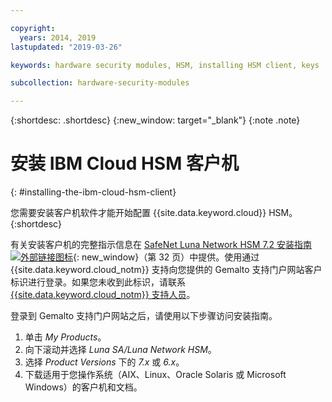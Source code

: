 ```yaml
---

copyright:
  years: 2014, 2019
lastupdated: "2019-03-26"

keywords: hardware security modules, HSM, installing HSM client, keys

subcollection: hardware-security-modules

---
```


{:shortdesc: .shortdesc}
{:new_window: target="_blank"}
{:note .note}

# 安装 IBM Cloud HSM 客户机
{: #installing-the-ibm-cloud-hsm-client}

您需要安装客户机软件才能开始配置 {{site.data.keyword.cloud}} HSM。
{:shortdesc}

有关安装客户机的完整指示信息在 [SafeNet Luna Network HSM 7.2 安装指南 ![外部链接图标](../../icons/launch-glyph.svg "外部链接图标")](https://supportportal.gemalto.com/csm?id=kb_article_view&sys_kb_id=19a81c8bdb9a1fc8d298728dae96197d&sysparm_article=KB0017573){: new_window}（第 32 页）中提供。使用通过 {{site.data.keyword.cloud_notm}} 支持向您提供的 Gemalto 支持门户网站客户标识进行登录。如果您未收到此标识，请联系 [{{site.data.keyword.cloud_notm}} 支持人员](/docs/get-support?topic=get-support-getting-customer-support#getting-customer-support)。

登录到 Gemalto 支持门户网站之后，请使用以下步骤访问安装指南。

1. 单击 *My Products*。
2. 向下滚动并选择 *Luna SA/Luna Network HSM*。
3. 选择 *Product Versions* 下的 *7.x* 或 *6.x*。
4. 下载适用于您操作系统（AIX、Linux、Oracle Solaris 或 Microsoft Windows）的客户机和文档。
